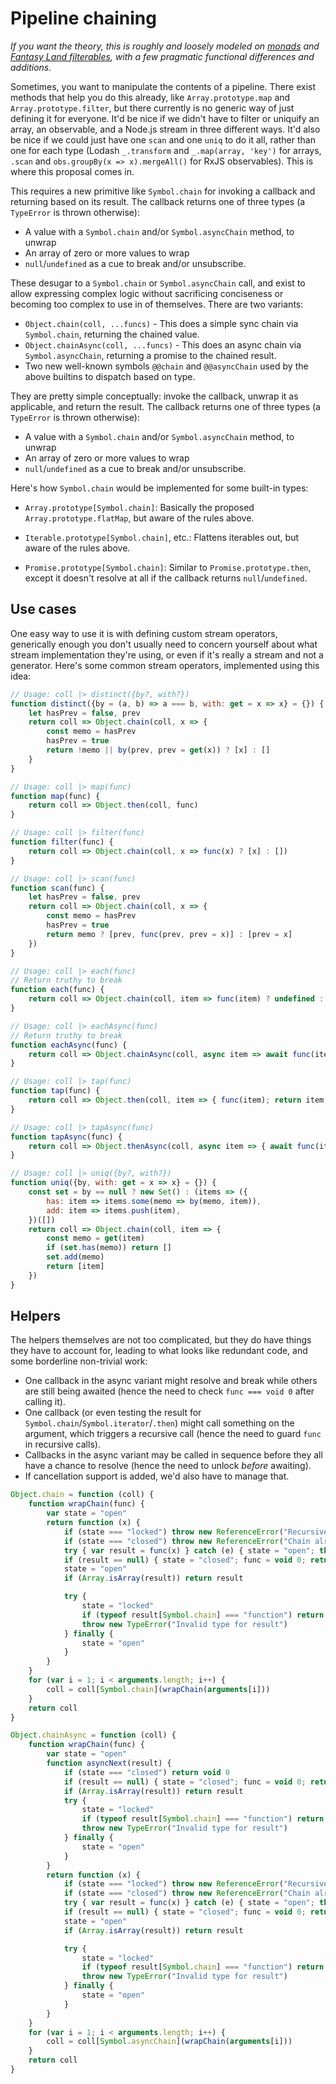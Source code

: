 # Pipeline chaining

*If you want the theory, this is roughly and loosely modeled on [monads](https://en.wikipedia.org/wiki/Monad_(functional_programming)) and [Fantasy Land filterables](https://github.com/fantasyland/fantasy-land#filterable), with a few pragmatic functional differences and additions.*

Sometimes, you want to manipulate the contents of a pipeline. There exist methods that help you do this already, like `Array.prototype.map` and `Array.prototype.filter`, but there currently is no generic way of just defining it for everyone. It'd be nice if we didn't have to filter or uniquify an array, an observable, and a Node.js stream in three different ways. It'd also be nice if we could just have one `scan` and one `uniq` to do it all, rather than one for each type (Lodash `_.transform` and `_.map(array, 'key')` for arrays, `.scan` and `obs.groupBy(x => x).mergeAll()` for RxJS observables). This is where this proposal comes in.

This requires a new primitive like `Symbol.chain` for invoking a callback and returning based on its result. The callback returns one of three types (a `TypeError` is thrown otherwise):

- A value with a `Symbol.chain` and/or `Symbol.asyncChain` method, to unwrap
- An array of zero or more values to wrap
- `null`/`undefined` as a cue to break and/or unsubscribe.

These desugar to a `Symbol.chain` or `Symbol.asyncChain` call, and exist to allow expressing complex logic without sacrificing conciseness or becoming too complex to use in of themselves. There are two variants:

- `Object.chain(coll, ...funcs)` - This does a simple sync chain via `Symbol.chain`, returning the chained value.
- `Object.chainAsync(coll, ...funcs)` - This does an async chain via `Symbol.asyncChain`, returning a promise to the chained result.
- Two new well-known symbols `@@chain` and `@@asyncChain` used by the above builtins to dispatch based on type.

They are pretty simple conceptually: invoke the callback, unwrap it as applicable, and return the result. The callback returns one of three types (a `TypeError` is thrown otherwise):

- A value with a `Symbol.chain` and/or `Symbol.asyncChain` method, to unwrap
- An array of zero or more values to wrap
- `null`/`undefined` as a cue to break and/or unsubscribe.

Here's how `Symbol.chain` would be implemented for some built-in types:

- `Array.prototype[Symbol.chain]`: Basically the proposed `Array.prototype.flatMap`, but aware of the rules above.

- `Iterable.prototype[Symbol.chain]`, etc.: Flattens iterables out, but aware of the rules above.

- `Promise.prototype[Symbol.chain]`: Similar to `Promise.prototype.then`, except it doesn't resolve at all if the callback returns `null`/`undefined`.

## Use cases

One easy way to use it is with defining custom stream operators, generically enough you don't usually need to concern yourself about what stream implementation they're using, or even if it's really a stream and not a generator. Here's some common stream operators, implemented using this idea:

```js
// Usage: coll |> distinct({by?, with?})
function distinct({by = (a, b) => a === b, with: get = x => x} = {}) {
    let hasPrev = false, prev
    return coll => Object.chain(coll, x => {
        const memo = hasPrev
        hasPrev = true
        return !memo || by(prev, prev = get(x)) ? [x] : []
    }
}

// Usage: coll |> map(func)
function map(func) {
    return coll => Object.then(coll, func)
}

// Usage: coll |> filter(func)
function filter(func) {
    return coll => Object.chain(coll, x => func(x) ? [x] : [])
}

// Usage: coll |> scan(func)
function scan(func) {
    let hasPrev = false, prev
    return coll => Object.chain(coll, x => {
        const memo = hasPrev
        hasPrev = true
        return memo ? [prev, func(prev, prev = x)] : [prev = x]
    })
}

// Usage: coll |> each(func)
// Return truthy to break
function each(func) {
    return coll => Object.chain(coll, item => func(item) ? undefined : [])
}

// Usage: coll |> eachAsync(func)
// Return truthy to break
function eachAsync(func) {
    return coll => Object.chainAsync(coll, async item => await func(item) ? undefined : [])
}

// Usage: coll |> tap(func)
function tap(func) {
    return coll => Object.then(coll, item => { func(item); return item })
}

// Usage: coll |> tapAsync(func)
function tapAsync(func) {
    return coll => Object.thenAsync(coll, async item => { await func(item); return item })
}

// Usage: coll |> uniq({by?, with?})
function uniq({by, with: get = x => x} = {}) {
    const set = by == null ? new Set() : (items => ({
        has: item => items.some(memo => by(memo, item)),
        add: item => items.push(item),
    })([])
    return coll => Object.chain(coll, item => {
        const memo = get(item)
        if (set.has(memo)) return []
        set.add(memo)
        return [item]
    })
}
```

## Helpers

The helpers themselves are not too complicated, but they do have things they have to account for, leading to what looks like redundant code, and some borderline non-trivial work:

- One callback in the async variant might resolve and break while others are still being awaited (hence the need to check `func === void 0` after calling it).
- One callback (or even testing the result for `Symbol.chain`/`Symbol.iterator`/`.then`) might call something on the argument, which triggers a recursive call (hence the need to guard `func` in recursive calls).
- Callbacks in the async variant may be called in sequence before they all have a chance to resolve (hence the need to unlock *before* awaiting).
- If cancellation support is added, we'd also have to manage that.

```js
Object.chain = function (coll) {
    function wrapChain(func) {
        var state = "open"
        return function (x) {
            if (state === "locked") throw new ReferenceError("Recursive calls not allowed!")
            if (state === "closed") throw new ReferenceError("Chain already closed!")
            try { var result = func(x) } catch (e) { state = "open"; throw e }
            if (result == null) { state = "closed"; func = void 0; return void 0 }
            state = "open"
            if (Array.isArray(result)) return result

            try {
                state = "locked"
                if (typeof result[Symbol.chain] === "function") return result
                throw new TypeError("Invalid type for result")
            } finally {
                state = "open"
            }
        }
    }
    for (var i = 1; i < arguments.length; i++) {
        coll = coll[Symbol.chain](wrapChain(arguments[i]))
    }
    return coll
}

Object.chainAsync = function (coll) {
    function wrapChain(func) {
        var state = "open"
        function asyncNext(result) {
            if (state === "closed") return void 0
            if (result == null) { state = "closed"; func = void 0; return void 0 }
            if (Array.isArray(result)) return result
            try {
                state = "locked"
                if (typeof result[Symbol.chain] === "function") return result
                throw new TypeError("Invalid type for result")
            } finally {
                state = "open"
            }
        }
        return function (x) {
            if (state === "locked") throw new ReferenceError("Recursive calls not allowed!")
            if (state === "closed") throw new ReferenceError("Chain already closed!")
            try { var result = func(x) } catch (e) { state = "open"; throw e }
            if (result == null) { state = "closed"; func = void 0; return void 0 }
            state = "open"
            if (Array.isArray(result)) return result

            try {
                state = "locked"
                if (typeof result[Symbol.chain] === "function") return result
                throw new TypeError("Invalid type for result")
            } finally {
                state = "open"
            }
        }
    }
    for (var i = 1; i < arguments.length; i++) {
        coll = coll[Symbol.asyncChain](wrapChain(arguments[i]))
    }
    return coll
}
```
